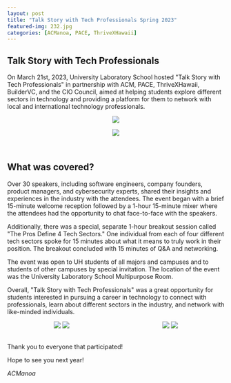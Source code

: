 ```yaml
---
layout: post
title: "Talk Story with Tech Professionals Spring 2023"
featured-img: 232.jpg
categories: [ACManoa, PACE, ThriveXHawaii]
---
```


## Talk Story with Tech Professionals

On March 21st, 2023, University Laboratory School hosted "Talk Story with Tech Professionals" in partnership with ACM, PACE, ThriveXHawaii, BuilderVC, and the CIO Council, aimed at helping students explore different sectors in technology and providing a platform for them to network with local and international technology professionals.

<center>
	<figure class="full">
	    <img src="/assets/img/posts/talkstory-sp23/216.JPG" data-featherlight data-featherlight-target-attr="src">
	</figure>
</center>
<center>
	<figure class="full">
	    <img src="/assets/img/posts/talkstory-sp23/232.JPG" data-featherlight data-featherlight-target-attr="src">
	</figure>
</center>
<br>

## What was covered?

Over 30 speakers, including software engineers, company founders, product managers, and cybersecurity experts, shared their insights and experiences in the industry with the attendees. The event began with a brief 15-minute welcome reception followed by a 1-hour 15-minute mixer where the attendees had the opportunity to chat face-to-face with the speakers.

Additionally, there was a special, separate 1-hour breakout session called "The Pros Define 4 Tech Sectors." One individual from each of four different tech sectors spoke for 15 minutes about what it means to truly work in their position. The breakout concluded with 15 minutes of Q&A and networking.

The event was open to UH students of all majors and campuses and to students of other campuses by special invitation. The location of the event was the University Laboratory School Multipurpose Room.

Overall, "Talk Story with Tech Professionals" was a great opportunity for students interested in pursuing a career in technology to connect with professionals, learn about different sectors in the industry, and network with like-minded individuals.

<center>
	<div class="row" style="display: flex"> 
	  <div class="column">
		<img src="/assets/img/posts/talkstory-sp23/242.JPG" data-featherlight data-featherlight-target-attr="src">
		<img src="/assets/img/posts/talkstory-sp23/238.JPG" data-featherlight data-featherlight-target-attr="src">
	  </div>
	  <div class="column">
		<img src="/assets/img/posts/talkstory-sp23/236.JPG" data-featherlight data-featherlight-target-attr="src">
		<img src="/assets/img/posts/talkstory-sp23/202.JPG" data-featherlight data-featherlight-target-attr="src">
	  </div> 
	</div>
</center>

<br>

Thank you to everyone that participated!

Hope to see you next year!

_ACManoa_  

<link href="//cdn.rawgit.com/noelboss/featherlight/1.7.13/release/featherlight.min.css" type="text/css" rel="stylesheet" />
<script src="//code.jquery.com/jquery-latest.js"></script>
<script src="//cdn.rawgit.com/noelboss/featherlight/1.7.13/release/featherlight.min.js" type="text/javascript" charset="utf-8"></script>
<style>
